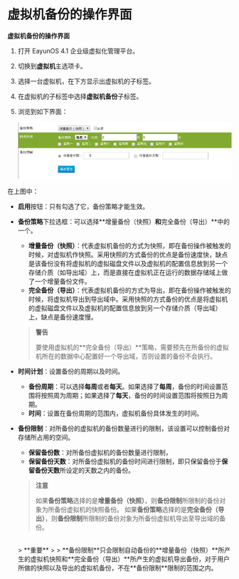 # 虚拟机备份的操作界面

**虚拟机备份的操作界面**

1. 打开 EayunOS 4.1 企业级虚拟化管理平台。
2. 切换到**虚拟机**主选项卡。
3. 选择一台虚拟机，在下方显示出虚拟机的子标签。
4. 在虚拟机的子标签中选择**虚拟机备份**子标签。
5. 浏览到如下界面：

   ![虚拟机备份操作界面](../images/vm_backup_ui.png)

在上图中：

* **启用**按钮：只有勾选了它，备份策略才能生效。
* **备份策略**下拉选框：可以选择**增量备份（快照）**和**完全备份（导出）**中的一个。
   * **增量备份（快照）**：代表虚拟机备份的方式为快照，即在备份操作被触发的时候，对虚拟机作快照。采用快照的方式备份的优点是备份速度快，缺点是该备份没有将虚拟机的虚拟磁盘文件以及虚拟机的配置信息放到另一个存储介质（如导出域）上，而是直接在虚拟机正在运行的数据存储域上做了一个增量备份文件。
   * **完全备份（导出）**：代表虚拟机备份的方式为导出，即在备份操作被触发的时候，将虚拟机导出到导出域中。采用快照的方式备份的优点是将虚拟机的虚拟磁盘文件以及虚拟机的配置信息放到另一个存储介质（导出域）上，缺点是备份速度慢。

   > **警告**
   >
   > 要使用虚拟机的**完全备份（导出）**策略，需要预先在所备份的虚拟机所在的数据中心配置好一个导出域，否则设置的备份不会执行。

* **时间计划**：设置备份的周期以及时间。
   * **备份周期**：可以选择**每周**或者**每天**。如果选择了**每周**，备份的时间设置范围将按照周为周期；如果选择了**每天**，备份的时间设置范围将按照日为周期。
   * **时间**：设置在备份周期的范围内，虚拟机备份具体发生的时间。
* **备份限制**：对所备份的虚拟机的备份数量进行的限制，该设置可以控制备份对存储所占用的空间。
   * **保留备份数**：对所备份虚拟机的备份数量进行限制，
   * **保留备份天数**：对所备份虚拟机的备份时间进行限制，即只保留备份于**保留备份天数**所设定的天数之内的备份。

   > **注意**
   >
   > 如果**备份策略**选择的是**增量备份（快照）**，则**备份限制**所限制的备份对象为所备份虚拟机的快照备份。
   > 如果**备份策略**选择的是**完全备份（导出）**，则**备份限制**所限制的备份对象为所备份虚拟机导出至导出域的备份。

   <br/>
   > **重要**
   >
   > **备份限制**只会限制自动备份的**增量备份（快照）**所产生的虚拟机快照和**完全备份（导出）**所产生的虚拟机导出备份，对于用户所做的快照以及导出的虚拟机备份，不在**备份限制**限制的范围之内。
